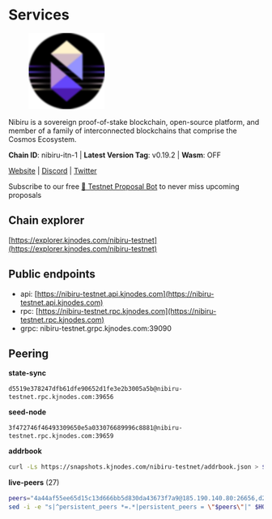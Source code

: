 # Services

<figure><img src="https://raw.githubusercontent.com/kj89/cosmos-images/main/logos/nibiru.png" width="150" alt=""><figcaption></figcaption></figure>

Nibiru is a sovereign proof-of-stake blockchain, open-source platform,  and member of a family of interconnected blockchains that comprise the Cosmos Ecosystem.

**Chain ID**: nibiru-itn-1 | **Latest Version Tag**: v0.19.2 | **Wasm**: OFF

[Website](https://nibiru.fi) | [Discord](https://discord.gg/nibiru) | [Twitter](https://twitter.com/NibiruChain)



Subscribe to our free [🤖 Testnet Proposal Bot](https://t.me/kjnodes_testnet_proposal_bot) to never miss upcoming proposals


## Chain explorer
[https://explorer.kjnodes.com/nibiru-testnet](https://explorer.kjnodes.com/nibiru-testnet)

## Public endpoints

* api: [https://nibiru-testnet.api.kjnodes.com](https://nibiru-testnet.api.kjnodes.com)
* rpc: [https://nibiru-testnet.rpc.kjnodes.com](https://nibiru-testnet.rpc.kjnodes.com)
* grpc: nibiru-testnet.grpc.kjnodes.com:39090

## Peering

**state-sync**

```text
d5519e378247dfb61dfe90652d1fe3e2b3005a5b@nibiru-testnet.rpc.kjnodes.com:39656
```

**seed-node**

```text
3f472746f46493309650e5a033076689996c8881@nibiru-testnet.rpc.kjnodes.com:39659
```

**addrbook**
```bash
curl -Ls https://snapshots.kjnodes.com/nibiru-testnet/addrbook.json > $HOME/.nibid/config/addrbook.json
```

**live-peers** (27)
```bash
peers="4a44af55ee65d15c13d666bb5d830da43673f7a9@185.190.140.80:26656,d2f53fd715b205d1321a22bad1a6334a06f3de2b@64.227.4.135:03656,0faa013496da308cf091099bb736f512f17ab380@185.144.99.55:26656,f4a8fb180fbbb4c44e7721368cbc6ce3f9fc47e1@5.189.140.55:26656,99cb951f06e17236c89cb5ba54aec105720d0228@38.242.158.5:26656,619efff2a2f4752acc99ff6fff45c34299cacdbb@85.239.232.209:26656,a6f5122468d51e393c2902faf7d15120326b9a7b@178.92.89.24:26656,8a2e384b898a00dcf8052d129d6beb9f8f5ef86b@5.75.232.237:26656,7548759ac2ad3e4eb2f7427899b451b360f4f8a2@65.21.204.190:26656,9599e32760a56ac27d4a354c167c7b18e2362438@185.197.251.85:26656,668f3f60a0ff3f9fcbaf8551782f71de1cc767a9@89.116.24.215:26656,7b69fec8f71ccb56b0a2d7ddc07a92c2982a77d1@34.125.91.236:26656,c36bcb5907e0ac74018bf42982b249be090e92c1@192.248.150.77:26656,7d3867934f0664832f782e3579e30686b069c473@109.123.250.109:26656,efc2e75111f286ca7117ce4e196bfb7ba29f0a5e@109.123.243.16:26656,e9c2b31f877ffe56597e68898f113797719b57e6@65.21.240.20:39656,5d55ddb4d498af6062e6e7c0cb7a670aba9b3302@68.183.65.30:26656,d191900c45d3df1611aa48c1a3bf24f851dc25c6@165.227.155.35:26656,6551db4af9ddf233e4b83182f57488c25f691d70@38.242.153.29:26656,697c14302048b65f1e292a10632bda307cb6a149@38.242.199.224:26656,65a213efcad697afb5a1303c7fe5be4168d9520c@43.154.103.36:26656,668ae8cb141c97d3fc27930bda216d94459e2790@135.181.253.203:26656,041494f82ba6107b05d5f1c5ea3d8e024c479480@31.220.83.9:26656,8279e11d79bb4d5ee3595893a546123423e48b6a@109.123.246.138:26656,e3bcf7faf6efca24f6d0735bc96f67929a8164d3@164.90.217.176:26656,65540cd7344f08eb6ae3144f21500ad22f5778cd@45.88.223.42:26656,d5519e378247dfb61dfe90652d1fe3e2b3005a5b@65.109.68.190:39656"
sed -i -e "s|^persistent_peers *=.*|persistent_peers = \"$peers\"|" $HOME/.nibid/config/config.toml
```
